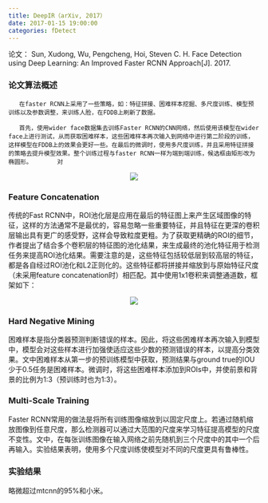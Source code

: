 ```yaml
---
title: DeepIR（arXiv, 2017）
date: 2017-01-15 19:00:00
categories: fDetect
---
```


<script type="text/javascript" src="http://cdn.mathjax.org/mathjax/latest/MathJax.js?config=default"></script>

论文： Sun, Xudong, Wu, Pengcheng, Hoi, Steven C. H. Face Detection using Deep Learning: An Improved Faster RCNN Approach[J]. 2017.

### 论文算法概述

       在faster RCNN上采用了一些策略，如：特征拼接、困难样本挖掘、多尺度训练、模型预训练以及参数调整，来训练人脸，在FDDB上刷新了数据。

	   首先，使用wider face数据集去训练Faster RCNN的CNN网络，然后使用该模型在wider face上进行测试，从而获取困难样本，这些困难样本再次输入到网络中进行第二阶段的训练，这样模型在FDDB上的效果会更好一些。在最后的微调时，使用多尺度训练，并且采用特征拼接的策略去提升模型效果。整个训练过程与faster RCNN一样为端到端训练，候选框由矩形改为椭圆形。       对

<center><img src="{{ site.baseurl }}/images/pdDetect/deepir1.png"></center>
	   
### Feature Concatenation

   传统的Fast RCNN中，ROI池化层是应用在最后的特征图上来产生区域图像的特征，这样的方法通常不是最优的，容易忽略一些重要特征，并且特征在更深的卷积层输出具有更广的感受野，这样会导致粒度更粗。为了获取更精确的ROI的细节，作者提出了结合多个卷积层的特征图的池化结果，来生成最终的池化特征用于检测任务来提高ROI池化结果。需要注意的是，这些特征包括较低层到较高层的特征，都是各自经过ROI池化和L2正则化的。这些特征都将拼接并缩放到与原始特征尺度（未采用feature concatenation时）相匹配。其中使用1x1卷积来调整通道数，框架如下：

<center><img src="{{ site.baseurl }}/images/pdDetect/deepir2.png"></center>

### Hard Negative Mining

   困难样本是指分类器预测判断错误的样本。因此，将这些困难样本再次输入到模型中，模型会对这些样本进行加强使适应这些少数的预测错误的样本，以提高分类效果。文中困难样本从第一步的预训练模型中获取，预测结果与ground true的IOU少于0.5任务是困难样本。微调时，将这些困难样本添加到ROIs中，并使前景和背景的比例为1:3（预训练时也为1:3）。

### Multi-Scale Training

   Faster RCNN常用的做法是将所有训练图像缩放到以固定尺度上。若通过随机缩放图像到任意尺度，那么检测器可以通过大范围的尺度来学习特征提高模型的尺度不变性。文中，在每张训练图像在输入网络之前先随机到三个尺度中的其中一个后再输入。实验结果表明，使用多个尺度训练使模型对不同的尺度更具有鲁棒性。
  
### 实验结果 

   略微超过mtcnn的95%和小米。

